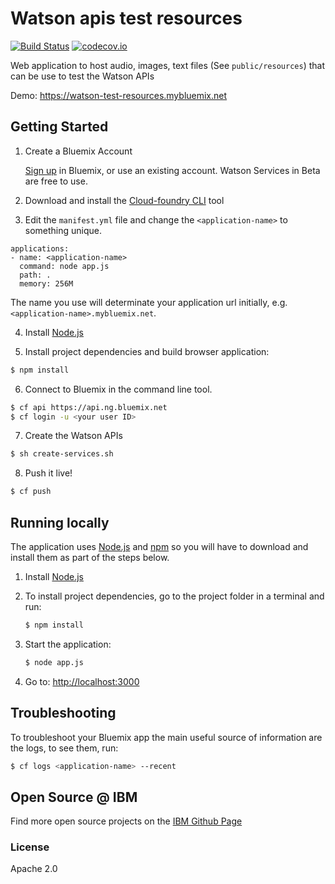 # Watson apis test resources
[![Build Status](https://travis-ci.org/germanattanasio/watson-test-resources.svg?branch=master)](https://travis-ci.org/germanattanasio/watson-test-resources)
[![codecov.io](https://codecov.io/github/germanattanasio/watson-test-resources/coverage.svg?branch=master)](https://codecov.io/github/germanattanasio/watson-test-resources?branch=master)

Web application to host audio, images, text files (See `public/resources`)
that can be use to test the Watson APIs

Demo: https://watson-test-resources.mybluemix.net

## Getting Started

1. Create a Bluemix Account

    [Sign up][sign_up] in Bluemix, or use an existing account. Watson Services in Beta are free to use.

2. Download and install the [Cloud-foundry CLI][cloud_foundry] tool

3. Edit the `manifest.yml` file and change the `<application-name>` to something unique.
  ```none
  applications:
  - name: <application-name>
    command: node app.js
    path: .
    memory: 256M
  ```
  The name you use will determinate your application url initially, e.g. `<application-name>.mybluemix.net`.

4. Install [Node.js](http://nodejs.org/)

5. Install project dependencies and build browser application:
  ```sh
  $ npm install
  ```

6. Connect to Bluemix in the command line tool.
  ```sh
  $ cf api https://api.ng.bluemix.net
  $ cf login -u <your user ID>
  ```

7. Create the Watson APIs
  ```sh
  $ sh create-services.sh
  ```

8. Push it live!
  ```sh
  $ cf push
  ```

## Running locally

  The application uses [Node.js](http://nodejs.org/) and [npm](https://www.npmjs.com/) so you will have to download and install them as part of the steps below.

  1. Install [Node.js](http://nodejs.org/)

  2. To install project dependencies, go to the project folder in a terminal and run:
      ```sh
      $ npm install
      ```

  3. Start the application:
      ```sh
      $ node app.js
      ```

  4. Go to: [http://localhost:3000](http://localhost:3000)

## Troubleshooting

To troubleshoot your Bluemix app the main useful source of information are the logs, to see them, run:

  ```sh
  $ cf logs <application-name> --recent
  ```

## Open Source @ IBM
  Find more open source projects on the [IBM Github Page](http://ibm.github.io/)

### License
 Apache 2.0

[cloud_foundry]: https://github.com/cloudfoundry/cli
[sign_up]: https://console.ng.bluemix.net/registration/